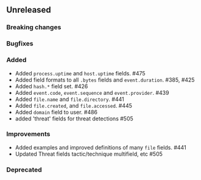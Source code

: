 ## Unreleased

### Breaking changes

### Bugfixes

### Added

* Added `process.uptime` and `host.uptime` fields. #475
* Added field formats to all `.bytes` fields and `event.duration`. #385, #425
* Added `hash.*` field set. #426
* Added `event.code`, `event.sequence` and `event.provider`. #439
* Added `file.name` and `file.directory`. #441
* Added `file.created`, and `file.accessed`. #445
* Added `domain` field to user. #486
* added 'threat' fields for threat detections #505

### Improvements

* Added examples and improved definitions of many `file` fields. #441
* Updated Threat fields tactic/technique multifield, etc #505

### Deprecated


<!-- All empty sections:

## Unreleased

### Breaking changes

### Bugfixes

### Added

### Improvements

### Deprecated

-->
